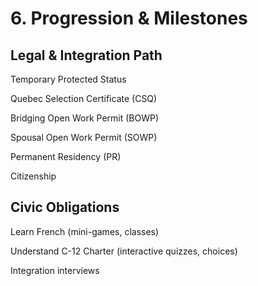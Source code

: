 # 6. Progression & Milestones

## Legal & Integration Path

Temporary Protected Status

Quebec Selection Certificate (CSQ)

Bridging Open Work Permit (BOWP)

Spousal Open Work Permit (SOWP)

Permanent Residency (PR)

Citizenship

## Civic Obligations

Learn French (mini-games, classes)

Understand C-12 Charter (interactive quizzes, choices)

Integration interviews